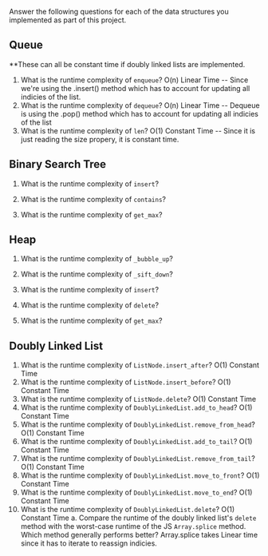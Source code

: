 Answer the following questions for each of the data structures you implemented as part of this project.

## Queue

**These can all be constant time if doubly linked lists are implemented. 

1. What is the runtime complexity of `enqueue`?
  O(n) Linear Time -- Since we're using the .insert() method which has to account for updating all indicies of the list.
2. What is the runtime complexity of `dequeue`?
  O(n) Linear Time -- Dequeue is using the .pop() method which has to account for updating all indicies of the list
3. What is the runtime complexity of `len`? 
  O(1) Constant Time -- Since it is just reading the size propery, it is constant time.

## Binary Search Tree

1. What is the runtime complexity of `insert`? 

2. What is the runtime complexity of `contains`?

3. What is the runtime complexity of `get_max`? 

## Heap

1. What is the runtime complexity of `_bubble_up`?

2. What is the runtime complexity of `_sift_down`?

3. What is the runtime complexity of `insert`?

4. What is the runtime complexity of `delete`?

5. What is the runtime complexity of `get_max`?

## Doubly Linked List

1. What is the runtime complexity of `ListNode.insert_after`?
  O(1) Constant Time
2. What is the runtime complexity of `ListNode.insert_before`?
  O(1) Constant Time
3. What is the runtime complexity of `ListNode.delete`?
  O(1) Constant Time
4. What is the runtime complexity of `DoublyLinkedList.add_to_head`?
  O(1) Constant Time
5. What is the runtime complexity of `DoublyLinkedList.remove_from_head`?
  O(1) Constant Time
6. What is the runtime complexity of `DoublyLinkedList.add_to_tail`?
  O(1) Constant Time
7. What is the runtime complexity of `DoublyLinkedList.remove_from_tail`?
  O(1) Constant Time
8. What is the runtime complexity of `DoublyLinkedList.move_to_front`?
  O(1) Constant Time
9. What is the runtime complexity of `DoublyLinkedList.move_to_end`?
  O(1) Constant Time
10. What is the runtime complexity of `DoublyLinkedList.delete`?
  O(1) Constant Time
    a. Compare the runtime of the doubly linked list's `delete` method with the worst-case runtime of the JS `Array.splice` method. Which method generally performs better?
      Array.splice takes Linear time since it has to iterate to reassign indicies. 